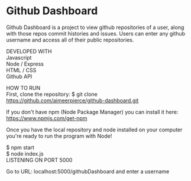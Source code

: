# Github Dashboard

Github Dashboard is a project to view github repositories of a user, along with those repos commit histories and issues. Users can enter any github username and access all of their public repositories. 

DEVELOPED WITH  
Javascript  
Node / Express  
HTML / CSS  
Github API

HOW TO RUN  
First, clone the repository:
$ git clone https://github.com/aimeerpierce/github-dashboard.git 

If you don't have npm (Node Package Manager) you can install it here: https://www.npmjs.com/get-npm 

Once you have the local repository and node installed on your computer you're ready to run the program with Node!

$ npm start  
$ node index.js  
LISTENING ON PORT 5000  

Go to URL: localhost:5000/githubDashboard and enter a username




